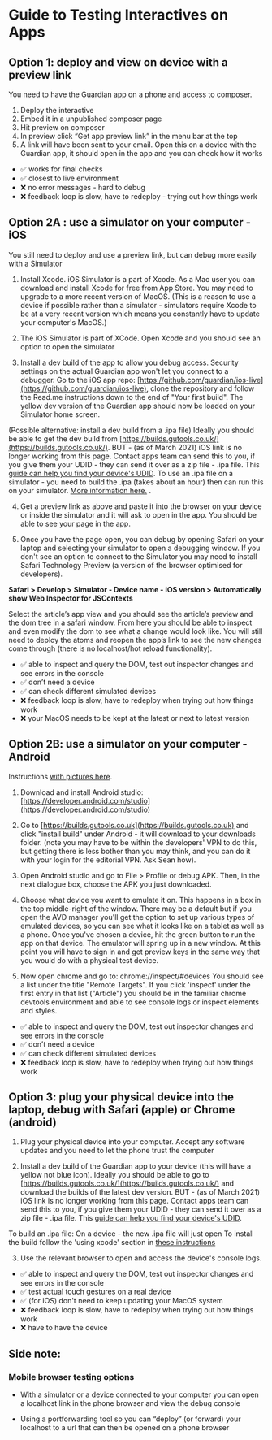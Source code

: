 Guide to Testing Interactives on Apps
=====================================



## Option 1: deploy and view on device with a preview link 
 
You need to have the Guardian app on a phone and access to composer.

1. Deploy the interactive
2. Embed it in a unpublished composer page 
3. Hit preview on composer 
4. In preview click “Get app preview link” in the menu bar at the top 
5. A link will have been sent to your email. Open this on a device with the Guardian app, it should open in the app and you can check how it works 

- ✅ works for final checks 
- ✅ closest to live environment
- ❌ no error messages - hard to debug
- ❌ feedback loop is slow, have to redeploy - trying out how things work





## Option 2A : use a simulator on your computer - iOS 

You still need to deploy and use a preview link, but can debug more easily with a Simulator 

1. Install Xcode. iOS Simulator is a part of Xcode. As a Mac user you can download and install Xcode for free from App Store. You may need to upgrade to a more recent version of MacOS. (This is a reason to use a device if possible rather than a simulator - simulators require Xcode to be at a very recent version which means you constantly have to update your computer's MacOS.)

2. The iOS Simulator is part of XCode. Open Xcode and you should see an option to open the simulator

3. Install a dev build of the app to allow you debug access. Security settings on the actual Guardian app won't let you connect to a debugger. Go to the iOS app repo: [https://github.com/guardian/ios-live](https://github.com/guardian/ios-live), clone the repository and follow the Read.me instructions down to the end of "Your first build". The yellow dev version of the Guardian app should now be loaded on your Simulator home screen.

(Possible alternative: install a dev build from a .ipa file) Ideally you should be able to get the dev build from [https://builds.gutools.co.uk/](https://builds.gutools.co.uk/). BUT - (as of March 2021) iOS link is no longer working from this page. Contact apps team can send this to you, if you give them your UDID - they can send it over as a zip file - .ipa file. This [guide can help you find your device's UDID](https://www.sourcefuse.com/blog/how-to-find-udid-in-the-new-iphone-xs-iphone-xr-and-iphone-xs-max/). To use an .ipa file on a simulator - you need to build the .ipa (takes about an hour) then can run this on your simulator. [More information here.](https://stackoverflow.com/questions/517463/how-can-i-install-a-ipa-file-to-my-iphone-simulator#:~:text=You%20cannot%20run%20an%20ipa,the%20simulator%20on%20their%20machine)
.

4. Get a preview link as above and paste it into the browser on your device or inside the simulator and it will ask to open in the app. You should be able to see your page in the app.

5. Once you have the page open, you can debug by opening Safari on your laptop and selecting your simulator to open a debugging window. If you don't see an option to connect to the Simulator you may need to install Safari Technology Preview (a version of the browser optimised for developers). 

**Safari > Develop > Simulator - Device name - iOS version > Automatically show Web Inspector for JSContexts** 

Select the article’s app view and you should see the article’s preview and the dom tree in a safari window. From here you should be able to inspect and even modify the dom to see what a change would look like. You will still need to deploy the atoms and reopen the app’s link to see the new changes come through (there is no localhost/hot reload functionality).


- ✅ able to inspect and query the DOM, test out inspector changes and see errors in the console
- ✅ don’t need a device
- ✅ can check different simulated devices
- ❌ feedback loop is slow, have to redeploy when trying out how things work
- ❌ your MacOS needs to be kept at the latest or next to latest version





## Option 2B: use a simulator on your computer - Android 

Instructions [with pictures here](https://docs.google.com/document/d/18XaqGm_A6kQGIjTz7adHwwUJ6vY6l_DOkAevasi95UU/edit). 

1. Download and install Android studio: [https://developer.android.com/studio](https://developer.android.com/studio)

2. Go to [https://builds.gutools.co.uk](https://builds.gutools.co.uk) and click "install build" under Android - it will download to your downloads folder. (note you may have to be within the developers' VPN to do this, but getting there is less bother than you may think, and you can do it with your login for the editorial VPN. Ask Sean how).

3. Open Android studio and go to File > Profile or debug APK. Then, in the next dialogue box, choose the APK you just downloaded.

4. Choose what device you want to emulate it on. This happens in a box in the top middle-right of the window. There may be a default but if you open the AVD manager you'll get the option to set up various types of emulated devices, so you can see what it looks like on a tablet as well as a phone. Once you've chosen a device, hit the green button to run the app on that device. The emulator will spring up in a new window. At this point you will have to sign in and get preview keys in the same way that you would do with a physical test device. 

5. Now open chrome and go to:  chrome://inspect/#devices You should see a list under the title "Remote Targets". If you click 'inspect' under the first entry in that list ("Article") you should be in the familiar chrome devtools environment and able to see console logs or inspect elements and styles.


- ✅ able to inspect and query the DOM, test out inspector changes and see errors in the console
- ✅ don’t need a device
- ✅ can check different simulated devices
- ❌ feedback loop is slow, have to redeploy when trying out how things work




## Option 3: plug your physical device into the laptop, debug with Safari (apple) or Chrome (android)

1. Plug your physical device into your computer. Accept any software updates and you need to let the phone trust the computer 

2. Install a dev build of the Guardian app to your device (this will have a yellow not blue icon). Ideally you should be able to go to [https://builds.gutools.co.uk/](https://builds.gutools.co.uk/) and download the builds of the latest dev version. BUT - (as of March 2021) iOS link is no longer working from this page. Contact apps team can send this to you, if you give them your UDID - they can send it over as a zip file - .ipa file. This [guide can help you find your device's UDID](https://www.sourcefuse.com/blog/how-to-find-udid-in-the-new-iphone-xs-iphone-xr-and-iphone-xs-max/).

To build an .ipa file: 
On a device - the new .ipa file will just open
To install the build follow the 'using xcode' section in [these instructions](https://codeburst.io/latest-itunes-12-7-removed-the-apps-option-how-to-install-ipa-on-the-device-3c7d4a2bc788?gi=5439d1ba0757 )

3. Use the relevant browser to open and access the device's console logs.



- ✅ able to inspect and query the DOM, test out inspector changes and see errors in the console
- ✅ test actual touch gestures on a real device 
- ✅ (for iOS) don't need to keep updating your MacOS system 
- ❌ feedback loop is slow, have to redeploy when trying out how things work
- ❌ have to have the device



## Side note: 
### Mobile browser testing options

- With a simulator or a device connected to your computer you can open a localhost link in the phone browser and view the debug console 

- Using a portforwarding tool so you can “deploy” (or forward) your localhost to a url that can then be opened on a phone browser 


